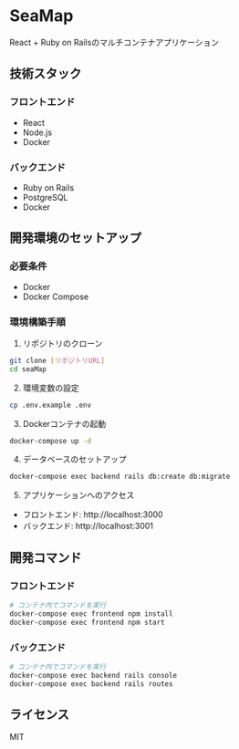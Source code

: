 # SeaMap

React + Ruby on Railsのマルチコンテナアプリケーション

## 技術スタック

### フロントエンド
- React
- Node.js
- Docker

### バックエンド
- Ruby on Rails
- PostgreSQL
- Docker

## 開発環境のセットアップ

### 必要条件
- Docker
- Docker Compose

### 環境構築手順

1. リポジトリのクローン
```bash
git clone [リポジトリURL]
cd seaMap
```

2. 環境変数の設定
```bash
cp .env.example .env
```

3. Dockerコンテナの起動
```bash
docker-compose up -d
```

4. データベースのセットアップ
```bash
docker-compose exec backend rails db:create db:migrate
```

5. アプリケーションへのアクセス
- フロントエンド: http://localhost:3000
- バックエンド: http://localhost:3001

## 開発コマンド

### フロントエンド
```bash
# コンテナ内でコマンドを実行
docker-compose exec frontend npm install
docker-compose exec frontend npm start
```

### バックエンド
```bash
# コンテナ内でコマンドを実行
docker-compose exec backend rails console
docker-compose exec backend rails routes
```

## ライセンス

MIT
